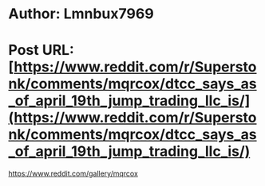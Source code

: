 # Author: Lmnbux7969
# Post URL: [https://www.reddit.com/r/Superstonk/comments/mqrcox/dtcc_says_as_of_april_19th_jump_trading_llc_is/](https://www.reddit.com/r/Superstonk/comments/mqrcox/dtcc_says_as_of_april_19th_jump_trading_llc_is/)


https://www.reddit.com/gallery/mqrcox